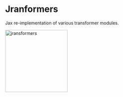 # Jranformers
Jax re-implementation of various transformer modules.

<img src="https://github.com/user-attachments/assets/bde3710e-1f54-4a18-83a7-3207b8cb4f2d" alt="jransformers" width="200"/>
